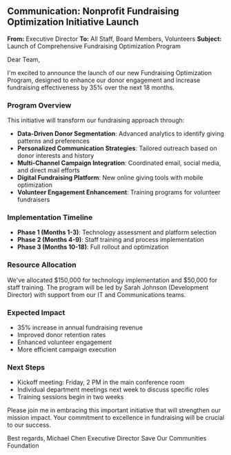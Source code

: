## Communication: Nonprofit Fundraising Optimization Initiative Launch

**From:** Executive Director
**To:** All Staff, Board Members, Volunteers
**Subject:** Launch of Comprehensive Fundraising Optimization Program

Dear Team,

I'm excited to announce the launch of our new Fundraising Optimization Program, designed to enhance our donor engagement and increase fundraising effectiveness by 35% over the next 18 months.

### Program Overview
This initiative will transform our fundraising approach through:
- **Data-Driven Donor Segmentation**: Advanced analytics to identify giving patterns and preferences
- **Personalized Communication Strategies**: Tailored outreach based on donor interests and history
- **Multi-Channel Campaign Integration**: Coordinated email, social media, and direct mail efforts
- **Digital Fundraising Platform**: New online giving tools with mobile optimization
- **Volunteer Engagement Enhancement**: Training programs for volunteer fundraisers

### Implementation Timeline
- **Phase 1 (Months 1-3)**: Technology assessment and platform selection
- **Phase 2 (Months 4-9)**: Staff training and process implementation
- **Phase 3 (Months 10-18)**: Full rollout and optimization

### Resource Allocation
We've allocated $150,000 for technology implementation and $50,000 for staff training. The program will be led by Sarah Johnson (Development Director) with support from our IT and Communications teams.

### Expected Impact
- 35% increase in annual fundraising revenue
- Improved donor retention rates
- Enhanced volunteer engagement
- More efficient campaign execution

### Next Steps
- Kickoff meeting: Friday, 2 PM in the main conference room
- Individual department meetings next week to discuss specific roles
- Training sessions begin in two weeks

Please join me in embracing this important initiative that will strengthen our mission impact. Your commitment to excellence in fundraising will be crucial to our success.

Best regards,
Michael Chen
Executive Director
Save Our Communities Foundation
